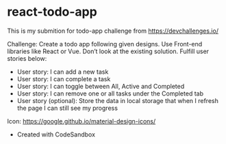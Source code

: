 # react-todo-app

This is my submition for todo-app challenge from https://devchallenges.io/

Challenge: Create a todo app following given designs. Use Front-end libraries like React or Vue. Don’t look at the existing solution. Fulfill user stories below:

- User story: I can add a new task
- User story: I can complete a task
- User story: I can toggle between All, Active and Completed
- User story: I can remove one or all tasks under the Completed tab
- User story (optional): Store the data in local storage that when I refresh the page I can still see my progress


Icon: https://google.github.io/material-design-icons/

- Created with CodeSandbox
